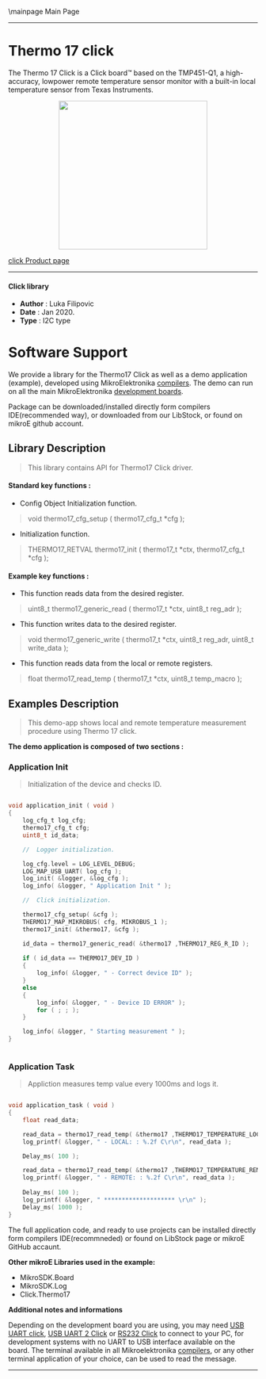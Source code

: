 \mainpage Main Page
 
---
# Thermo 17 click

The Thermo 17 Click is a Click board™ based on the TMP451-Q1, a high-accuracy, lowpower remote temperature sensor monitor with a built-in local temperature sensor from Texas Instruments.

<p align="center">
  <img src="https://download.mikroe.com/images/click_for_ide/thermo17_click.png" height=300px>
</p>

[click Product page](https://www.mikroe.com/thermo-17-click)

---


#### Click library 

- **Author**        : Luka Filipovic
- **Date**          : Jan 2020.
- **Type**          : I2C type


# Software Support

We provide a library for the Thermo17 Click 
as well as a demo application (example), developed using MikroElektronika 
[compilers](https://shop.mikroe.com/compilers). 
The demo can run on all the main MikroElektronika [development boards](https://shop.mikroe.com/development-boards).

Package can be downloaded/installed directly form compilers IDE(recommended way), or downloaded from our LibStock, or found on mikroE github account. 

## Library Description

> This library contains API for Thermo17 Click driver.

#### Standard key functions :

- Config Object Initialization function.
> void thermo17_cfg_setup ( thermo17_cfg_t *cfg ); 
 
- Initialization function.
> THERMO17_RETVAL thermo17_init ( thermo17_t *ctx, thermo17_cfg_t *cfg );


#### Example key functions :

- This function reads data from the desired register.
> uint8_t thermo17_generic_read ( thermo17_t *ctx,  uint8_t reg_adr );

- This function writes data to the desired register.
> void thermo17_generic_write ( thermo17_t *ctx, uint8_t reg_adr, uint8_t write_data );
 
- This function reads data from the local or remote registers.
> float thermo17_read_temp ( thermo17_t *ctx, uint8_t temp_macro );

## Examples Description

> This demo-app shows local and remote temperature measurement procedure using Thermo 17 click.

**The demo application is composed of two sections :**

### Application Init 

> Initialization of the device and checks ID.

```c

void application_init ( void )
{
    log_cfg_t log_cfg;
    thermo17_cfg_t cfg;
    uint8_t id_data;

    //  Logger initialization.

    log_cfg.level = LOG_LEVEL_DEBUG;
    LOG_MAP_USB_UART( log_cfg );
    log_init( &logger, &log_cfg );
    log_info( &logger, " Application Init " );

    //  Click initialization.

    thermo17_cfg_setup( &cfg );
    THERMO17_MAP_MIKROBUS( cfg, MIKROBUS_1 );
    thermo17_init( &thermo17, &cfg );

    id_data = thermo17_generic_read( &thermo17 ,THERMO17_REG_R_ID );
    
    if ( id_data == THERMO17_DEV_ID )
    {
        log_info( &logger, " - Correct device ID" );
    }
    else
    {
        log_info( &logger, " - Device ID ERROR" );
        for ( ; ; );
    }

    log_info( &logger, " Starting measurement " );
}
  
```

### Application Task

> Appliction measures temp value every 1000ms and logs it.

```c

void application_task ( void )
{
    float read_data;

    read_data = thermo17_read_temp( &thermo17 ,THERMO17_TEMPERATURE_LOCAL );
    log_printf( &logger, " - LOCAL: : %.2f C\r\n", read_data );

    Delay_ms( 100 );

    read_data = thermo17_read_temp( &thermo17 ,THERMO17_TEMPERATURE_REMOTE );
    log_printf( &logger, " - REMOTE: : %.2f C\r\n", read_data );
    
    Delay_ms( 100 );
    log_printf( &logger, " ******************** \r\n" );
    Delay_ms( 1000 );
}  

```

The full application code, and ready to use projects can be  installed directly form compilers IDE(recommneded) or found on LibStock page or mikroE GitHub accaunt.

**Other mikroE Libraries used in the example:** 

- MikroSDK.Board
- MikroSDK.Log
- Click.Thermo17

**Additional notes and informations**

Depending on the development board you are using, you may need 
[USB UART click](https://shop.mikroe.com/usb-uart-click), 
[USB UART 2 Click](https://shop.mikroe.com/usb-uart-2-click) or 
[RS232 Click](https://shop.mikroe.com/rs232-click) to connect to your PC, for 
development systems with no UART to USB interface available on the board. The 
terminal available in all Mikroelektronika 
[compilers](https://shop.mikroe.com/compilers), or any other terminal application 
of your choice, can be used to read the message.



---
